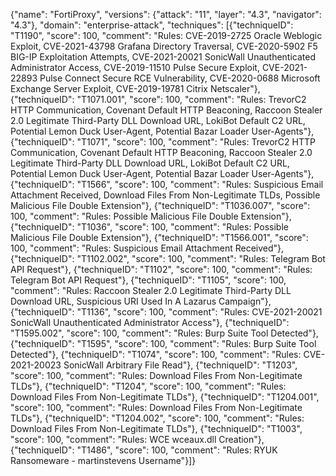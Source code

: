 {"name": "FortiProxy", "versions": {"attack": "11", "layer": "4.3", "navigator": "4.3"}, "domain": "enterprise-attack", "techniques": [{"techniqueID": "T1190", "score": 100, "comment": "Rules: CVE-2019-2725 Oracle Weblogic Exploit, CVE-2021-43798 Grafana Directory Traversal, CVE-2020-5902 F5 BIG-IP Exploitation Attempts, CVE-2021-20021 SonicWall Unauthenticated Administrator Access, CVE-2019-11510 Pulse Secure Exploit, CVE-2021-22893 Pulse Connect Secure RCE Vulnerability, CVE-2020-0688 Microsoft Exchange Server Exploit, CVE-2019-19781 Citrix Netscaler"}, {"techniqueID": "T1071.001", "score": 100, "comment": "Rules: TrevorC2 HTTP Communication, Covenant Default HTTP Beaconing, Raccoon Stealer 2.0 Legitimate Third-Party DLL Download URL, LokiBot Default C2 URL, Potential Lemon Duck User-Agent, Potential Bazar Loader User-Agents"}, {"techniqueID": "T1071", "score": 100, "comment": "Rules: TrevorC2 HTTP Communication, Covenant Default HTTP Beaconing, Raccoon Stealer 2.0 Legitimate Third-Party DLL Download URL, LokiBot Default C2 URL, Potential Lemon Duck User-Agent, Potential Bazar Loader User-Agents"}, {"techniqueID": "T1566", "score": 100, "comment": "Rules: Suspicious Email Attachment Received, Download Files From Non-Legitimate TLDs, Possible Malicious File Double Extension"}, {"techniqueID": "T1036.007", "score": 100, "comment": "Rules: Possible Malicious File Double Extension"}, {"techniqueID": "T1036", "score": 100, "comment": "Rules: Possible Malicious File Double Extension"}, {"techniqueID": "T1566.001", "score": 100, "comment": "Rules: Suspicious Email Attachment Received"}, {"techniqueID": "T1102.002", "score": 100, "comment": "Rules: Telegram Bot API Request"}, {"techniqueID": "T1102", "score": 100, "comment": "Rules: Telegram Bot API Request"}, {"techniqueID": "T1105", "score": 100, "comment": "Rules: Raccoon Stealer 2.0 Legitimate Third-Party DLL Download URL, Suspicious URI Used In A Lazarus Campaign"}, {"techniqueID": "T1136", "score": 100, "comment": "Rules: CVE-2021-20021 SonicWall Unauthenticated Administrator Access"}, {"techniqueID": "T1595.002", "score": 100, "comment": "Rules: Burp Suite Tool Detected"}, {"techniqueID": "T1595", "score": 100, "comment": "Rules: Burp Suite Tool Detected"}, {"techniqueID": "T1074", "score": 100, "comment": "Rules: CVE-2021-20023 SonicWall Arbitrary File Read"}, {"techniqueID": "T1203", "score": 100, "comment": "Rules: Download Files From Non-Legitimate TLDs"}, {"techniqueID": "T1204", "score": 100, "comment": "Rules: Download Files From Non-Legitimate TLDs"}, {"techniqueID": "T1204.001", "score": 100, "comment": "Rules: Download Files From Non-Legitimate TLDs"}, {"techniqueID": "T1204.002", "score": 100, "comment": "Rules: Download Files From Non-Legitimate TLDs"}, {"techniqueID": "T1003", "score": 100, "comment": "Rules: WCE wceaux.dll Creation"}, {"techniqueID": "T1486", "score": 100, "comment": "Rules: RYUK Ransomeware - martinstevens Username"}]}